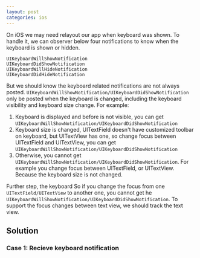 ```yaml
---
layout: post
categories: ios
---
```


On iOS we may need relayout our app when keyboard was shown. To handle it, we can observer below four notifications to know when the keyboard is shown or hidden.

    UIKeyboardWillShowNotification
    UIKeyboardDidShowNotification
    UIKeyboardWillHideNotification
    UIKeyboardDidHideNotification


  
But we should know the keyboard related notifications are not always posted. `UIKeyboardWillShowNotification/UIKeyboardDidShowNotification` only be posted when the keyboard is changed, including the keyboard visibility and keyboard size change. For example:

1. Keyboard is displayed and before is not visible, you can get `UIKeyboardWillShowNotification/UIKeyboardDidShowNotification`
2. Keyboard size is changed, UITextField doesn't have customized toolbar on keyboard, but UITextView has one, so change focus between UITextField and UITextView, you can get `UIKeyboardWillShowNotification/UIKeyboardDidShowNotification`
3. Otherwise, you cannot get `UIKeyboardWillShowNotification/UIKeyboardDidShowNotification`. For example you change focus between UITextField, or UITextView. Because the keyboard size is not changed.

Further step, the keyboard So if you change the focus from one `UITextField/UITextView` to another one, you cannot get he `UIKeyboardWillShowNotification/UIKeyboardDidShowNotification`. To support the focus changes between text view, we should track the text view.

## Solution

### Case 1: Recieve keyboard notification
